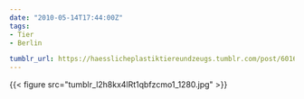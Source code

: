```yaml
---
date: "2010-05-14T17:44:00Z"
tags:
- Tier
- Berlin

tumblr_url: https://haesslicheplastiktiereundzeugs.tumblr.com/post/601633030
---
```

{{< figure src="tumblr_l2h8kx4lRt1qbfzcmo1_1280.jpg" >}}
